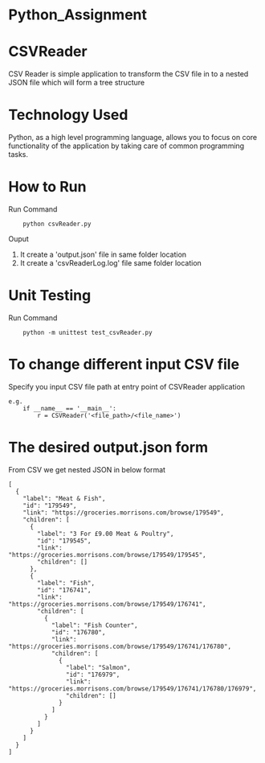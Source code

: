 # Python_Assignment
# CSVReader
CSV Reader is simple application to transform the CSV file in to a nested JSON file which will form a tree structure

# Technology Used
Python, as a high level programming language, allows you to focus on core functionality of the application by taking care of common programming tasks.


# How to Run
Run Command 
```
	python csvReader.py
```

Ouput
1. It create a 'output.json' file in same folder location
2. It create a 'csvReaderLog.log' file same folder location

# Unit Testing
Run Command 
```
	python -m unittest test_csvReader.py
```



# To change different input CSV file
Specify you input CSV file path at entry point of CSVReader application

```
e.g.
	if __name__ == '__main__':
		r = CSVReader('<file_path>/<file_name>') 
```

# The desired output.json form
From CSV we get nested JSON in below format
```
[  
  {
    "label": "Meat & Fish",
    "id": "179549",
    "link": "https://groceries.morrisons.com/browse/179549",
    "children": [
      {
        "label": "3 For £9.00 Meat & Poultry",
        "id": "179545",
        "link": "https://groceries.morrisons.com/browse/179549/179545",
        "children": []
      },
      {
        "label": "Fish",
        "id": "176741",
        "link": "https://groceries.morrisons.com/browse/179549/176741",
        "children": [
          {
            "label": "Fish Counter",
            "id": "176780",
            "link": "https://groceries.morrisons.com/browse/179549/176741/176780",
            "children": [
              {
                "label": "Salmon",
                "id": "176979",
                "link": "https://groceries.morrisons.com/browse/179549/176741/176780/176979",
                "children": []
              }
            ]
          }
        ]
      }
    ]
  }
]

```
